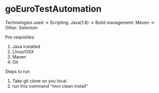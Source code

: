 # goEuroTestAutomation
Technologies used
-> Scripting: Java(1.8)
-> Build management: Maven
-> Other: Selenium

Pre-requisites:
1) Java installed
2) Linux/OSX
3) Maven
4) Git

Steps to run
1) Take git clone on you local
2) run this command "mvn clean install"